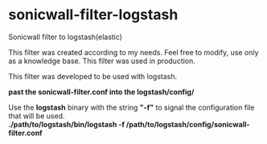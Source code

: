 # sonicwall-filter-logstash
Sonicwall filter to logstash(elastic)

This filter was created according to my needs.
Feel free to modify, use only as a knowledge base.
This filter was used in production.

This filter was developed to be used with logstash.

<b>past the sonicwall-filter.conf into the logstash/config/</b>

Use the <b>logstash</b> binary with the string <b>"-f"</b> to signal the configuration file that
will be used.<br>
<b>./path/to/logstash/bin/logstash -f /path/to/logstash/config/sonicwall-filter.conf </b>
